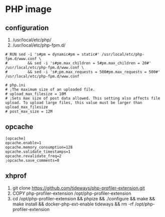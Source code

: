 # PHP image

## configuration

1. /usr/local/etc/php/
2. /usr/local/etc/php-fpm.d/

```
# RUN sed -i 's#pm = dynamic#pm = static#' /usr/local/etc/php-fpm.d/www.conf \
#         && sed -i 's#pm.max_children = 5#pm.max_children = 20#' /usr/local/etc/php-fpm.d/www.conf \
#         && sed -i 's#;pm.max_requests = 500#pm.max_requests = 500#' /usr/local/etc/php-fpm.d/www.conf

# php.ini
# ;The maximum size of an uploaded file.
# upload_max_filesize = 10M
# ;Sets max size of post data allowed. This setting also affects file upload. To upload large files, this value must be larger than upload_max_filesize
# post_max_size = 12M
```

## opcache
```
[opcache]
opcache.enable=1
opcache.memory_consumption=128
opcache.validate_timestamps=1
opcache.revalidate_freq=2
;opcache.save_comments=0
```

## xhprof

1. git clone https://github.com/tideways/php-profiler-extension.git
2. COPY php-profiler-extension /opt/php-profiler-extension
3. cd /opt/php-profiler-extension && phpize && ./configure && make && make install && docker-php-ext-enable tideways && rm -rf /opt/php-profiler-extension

